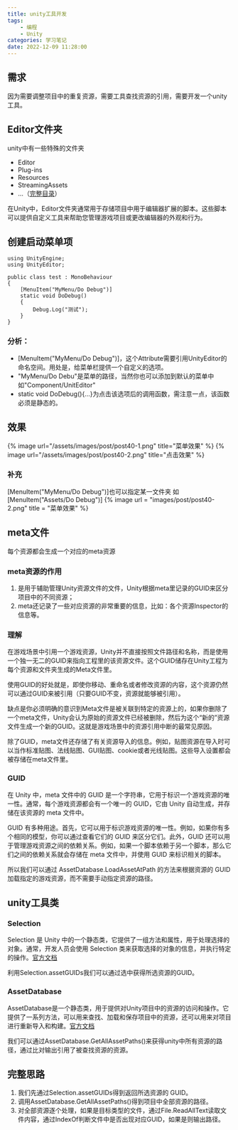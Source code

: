 ```yaml
---
title: unity工具开发
tags: 
    - 编程
    - Unity
categories: 学习笔记
date: 2022-12-09 11:28:00
---
```


## 需求
因为需要调整项目中的重复资源，需要工具查找资源的引用，需要开发一个unity工具。

## Editor文件夹
unity中有一些特殊的文件夹
- Editor
- Plug-ins
- Resources
- StreamingAssets
- ...（[完整目录](https://docs.unity3d.com/cn/current/Manual/SpecialFolders.html)）

在Unity中，Editor文件夹通常用于存储项目中用于编辑器扩展的脚本。这些脚本可以提供自定义工具来帮助您管理游戏项目或更改编辑器的外观和行为。

## 创建启动菜单项

    using UnityEngine;
    using UnityEditor;

    public class test : MonoBehaviour
    {
        [MenuItem("MyMenu/Do Debug")]
        static void DoDebug()
        {
            Debug.Log("测试");
        }
    }

### 分析：
- [MenuItem("MyMenu/Do Debug")]，这个Attribute需要引用UnityEditor的命名空间。用处是，给菜单栏提供一个自定义的选项。
- "MyMenu/Do Debu"是菜单的路径，当然你也可以添加到默认的菜单中如"Component/UnitEditor"
- static void DoDebug(){...}为点击该选项后的调用函数，需注意一点，该函数必须是静态的。

## 效果

{%  image
    url="/assets/images/post/post40-1.png"
    title="菜单效果"
%}
{%  image
    url="/assets/images/post/post40-2.png"
    title="点击效果"
%}

### 补充
[MenuItem("MyMenu/Do Debug")]也可以指定某一文件夹
如[MenuItem("Assets/Do Debug")]
{% image
    url = "images/post/post40-2.png"
    title = "菜单效果"
%}

## meta文件
每个资源都会生成一个对应的meta资源

### meta资源的作用
1. 是用于辅助管理Unity资源文件的文件，Unity根据meta里记录的GUID来区分项目中的不同资源；
2. meta还记录了一些对应资源的非常重要的信息，比如：各个资源Inspector的信息等。

### 理解
在游戏场景中引用一个游戏资源，Unity并不直接按照文件路径和名称，而是使用一个独一无二的GUID来指向工程里的该资源文件。这个GUID储存在Unity工程为每个资源和文件夹生成的Meta文件里。 

使用GUID的好处就是，即使你移动、重命名或者修改资源的内容，这个资源仍然可以通过GUID来被引用（只要GUID不变，资源就能够被引用）。

缺点是你必须明确的意识到Meta文件是被关联到特定的资源上的，如果你删除了一个meta文件，Unity会认为原始的资源文件已经被删除，然后为这个“新的”资源文件生成一个新的GUID。这就是游戏场景中的资源引用中断的最常见原因。 

除了GUID，meta文件还存储了有关资源导入的信息。例如，贴图资源在导入时可以当作标准贴图、法线贴图、GUI贴图、cookie或者光线贴图。这些导入设置都会被存储在meta文件里。 


### GUID
在 Unity 中，meta 文件中的 GUID 是一个字符串，它用于标识一个游戏资源的唯一性。通常，每个游戏资源都会有一个唯一的 GUID，它由 Unity 自动生成，并存储在该资源的 meta 文件中。

GUID 有多种用途。首先，它可以用于标识游戏资源的唯一性。例如，如果你有多个相同的模型，你可以通过查看它们的 GUID 来区分它们。此外，GUID 还可以用于管理游戏资源之间的依赖关系。例如，如果一个脚本依赖于另一个脚本，那么它们之间的依赖关系就会存储在 meta 文件中，并使用 GUID 来标识相关的脚本。

所以我们可以通过 AssetDatabase.LoadAssetAtPath 的方法来根据资源的 GUID 加载指定的游戏资源，而不需要手动指定资源的路径。



## unity工具类

### Selection
Selection 是 Unity 中的一个静态类，它提供了一组方法和属性，用于处理选择的对象。通常，开发人员会使用 Selection 类来获取选择的对象的信息，并执行特定的操作。[官方文档](https://docs.unity.cn/cn/current/ScriptReference/Selection.html)

利用Selection.assetGUIDs我们可以通过选中获得所选资源的GUID。

### AssetDatabase
AssetDatabase是一个静态类，用于提供对Unity项目中的资源的访问和操作。它提供了一系列方法，可以用来查找、加载和保存项目中的资源，还可以用来对项目进行重新导入和构建。[官方文档](https://docs.unity.cn/cn/2018.4/Manual/AssetDatabase.html)

我们可以通过AssetDatabase.GetAllAssetPaths()来获得unity中所有资源的路径，通过比对输出引用了被查找资源的资源。

## 完整思路

1. 我们先通过Selection.assetGUIDs得到返回所选资源的 GUID。
1. 调用AssetDatabase.GetAllAssetPaths()得到项目中全部资源的路径。
1. 对全部资源逐个处理，如果是目标类型的文件，通过File.ReadAllText读取文件内容，通过IndexOf判断文件中是否出现对应GUID，如果是则输出路径。

